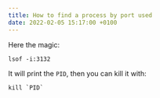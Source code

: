 ```yaml
---
title: How to find a process by port used
date: 2022-02-05 15:17:00 +0100
---
```




Here the magic:

```shell
lsof -i:3132
```

It will print the `PID`, then you can kill it with:

```shell
kill `PID`
```

